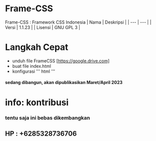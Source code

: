 # Frame-CSS
Frame-CSS : Framework CSS Indonesia
| Nama | Deskripsi |
| --- | --- |
| Versi | 1.1.23 | 
| Lisensi | GNU GPL 3 |

# Langkah Cepat
- unduh file FrameCSS [https://google.drive.com]
- buat file index.html
- konfigurasi 
'''
html
'''

<!-- Text -->
#### sedang dibangun, akan dipublikasikan Maret/April 2023
# info: kontribusi 
<!-- Text -->
### tentu saja ini bebas dikembangkan
## HP : +6285328736706
<!-- Text -->
<!-- Text -->

